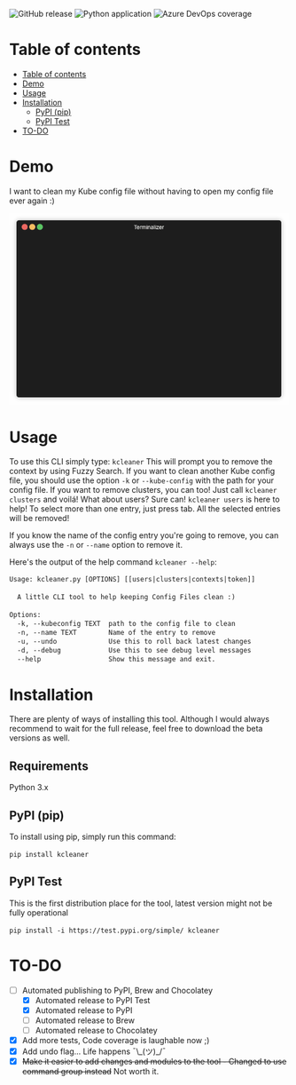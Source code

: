 ![GitHub release](https://img.shields.io/github/release/gcarrarom/kubeconfig-cleaner-cli.svg)
![Python application](https://github.com/gcarrarom/kubeconfig-cleaner-cli/workflows/Python%20application/badge.svg?branch=master)
![Azure DevOps coverage](https://img.shields.io/azure-devops/coverage/fancywhale/fancywhale/2?style=plastic)
# Table of contents
- [Table of contents](#table-of-contents)
- [Demo](#demo)
- [Usage](#usage)
- [Installation](#installation)
  - [PyPI (pip)](#pypi-pip)
  - [PyPI Test](#pypi-test)
- [TO-DO](#to-do)


# Demo
I want to clean my Kube config file without having to open my config file ever again :)

<p align="center">
  <img src="https://github.com/gcarrarom/kubeconfig-cleaner-cli/raw/master/render1557878856917.gif">
</p>


# Usage

To use this CLI simply type:
`kcleaner`
This will prompt you to remove the context by using Fuzzy Search.
If you want to clean another Kube config file, you should use the option `-k` or `--kube-config` with the path for your config file.
If you want to remove clusters, you can too! Just call `kcleaner clusters` and voilá!
What about users? Sure can! `kcleaner users` is here to help!
To select more than one entry, just press tab. All the selected entries will be removed!

If you know the name of the config entry you're going to remove, you can always use the `-n` or `--name` option to remove it.

Here's the output of the help command `kcleaner --help`:
```
Usage: kcleaner.py [OPTIONS] [[users|clusters|contexts|token]]

  A little CLI tool to help keeping Config Files clean :)

Options:
  -k, --kubeconfig TEXT  path to the config file to clean
  -n, --name TEXT        Name of the entry to remove
  -u, --undo             Use this to roll back latest changes
  -d, --debug            Use this to see debug level messages
  --help                 Show this message and exit.
```

# Installation
There are plenty of ways of installing this tool. Although I would always recommend to wait for the full release, feel free to download the beta versions as well.
## Requirements
Python 3.x
## PyPI (pip)
To install using pip, simply run this command:

`pip install kcleaner`
## PyPI Test
This is the first distribution place for the tool, latest version might not be fully operational

`pip install -i https://test.pypi.org/simple/ kcleaner`

# TO-DO

- [ ] Automated publishing to PyPI, Brew and Chocolatey
  - [x] Automated release to PyPI Test
  - [x] Automated release to PyPI
  - [ ] Automated release to Brew
  - [ ] Automated release to Chocolatey
- [x] Add more tests, Code coverage is laughable now ;)
- [x] Add undo flag... Life happens ¯\\\_(ツ)\_/¯
- [x] ~~Make it easier to add changes and modules to the tool - Changed to use command group instead~~ Not worth it.
